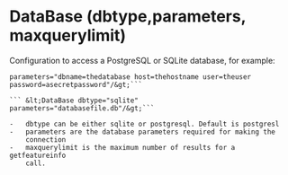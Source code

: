 DataBase (dbtype,parameters, maxquerylimit)
===========================================

Configuration to access a PostgreSQL or SQLite database, for example:

``` &lt;DataBase maxquerylimit="365"
parameters="dbname=thedatabase host=thehostname user=theuser
password=asecretpassword"/&gt;```

``` &lt;DataBase dbtype="sqlite"
parameters="databasefile.db"/&gt;```

-   dbtype can be either sqlite or postgresql. Default is postgresl
-   parameters are the database parameters required for making the
    connection
-   maxquerylimit is the maximum number of results for a getfeatureinfo
    call.

